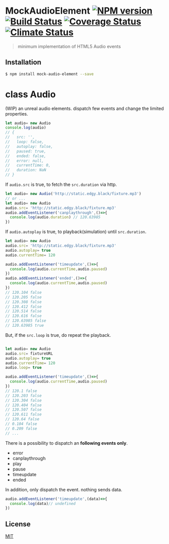 # MockAudioElement [![NPM version][npm-image]][npm] [![Build Status][travis-image]][travis] [![Coverage Status][cover-image]][cover] [![Climate Status][climate-image]][climate]

> minimum implementation of HTML5 Audio events

## Installation

```bash
$ npm install mock-audio-element --save
```

# class Audio

(WIP) an unreal audio elements. dispatch few events and change the limited properties.

```js
let audio= new Audio
console.log(audio)
// {
//   src: '',
//   loop: false,
//   autoplay: false,
//   paused: true,
//   ended: false,
//   error: null,
//   currentTime: 0,
//   duration: NaN
// }
```

If `audio.src` is true, to fetch the `src.duration` via http.

```js
let audio= new Audio('http://static.edgy.black/fixture.mp3')
// or ...
let audio= new Audio
audio.src= 'http://static.edgy.black/fixture.mp3'
audio.addEventListener('canplaythrough',()=>{
  console.log(audio.duration) // 120.63985
})
```

If `audio.autoplay` is true, to playback(simulation) until `src.duration`.

```js
let audio= new Audio
audio.src= 'http://static.edgy.black/fixture.mp3'
audio.autoplay= true
audio.currentTime= 120

audio.addEventListener('timeupdate',()=>{
  console.log(audio.currentTime,audio.paused)
})
audio.addEventListener('ended',()=>{
  console.log(audio.currentTime,audio.paused)
})
// 120.104 false
// 120.205 false
// 120.308 false
// 120.412 false
// 120.514 false
// 120.616 false
// 120.63985 false
// 120.63985 true
```

But, if the `src.loop` is true, do repeat the playback.

```js

let audio= new Audio
audio.src= fixtureURL
audio.autoplay= true
audio.currentTime= 120
audio.loop= true

audio.addEventListener('timeupdate',()=>{
  console.log(audio.currentTime,audio.paused)
})
// 120.1 false
// 120.203 false
// 120.304 false
// 120.404 false
// 120.507 false
// 120.611 false
// 120.64 false
// 0.104 false
// 0.209 false
// ...
```

There is a possibility to dispatch an __following events only__.

* error
* canplaythrough
* play
* pause
* timeupdate
* ended

In addition, only dispatch the event. nothing sends data.

```js
audio.addEventListener('timeupdate',(data)=>{
  console.log(data)// undefined
})
```

License
---
[MIT][License]

[License]: http://59naga.mit-license.org/

[sauce-image]: http://soysauce.berabou.me/u/59798/mock-audio-element.svg
[sauce]: https://saucelabs.com/u/59798
[npm-image]:https://img.shields.io/npm/v/mock-audio-element.svg?style=flat-square
[npm]: https://npmjs.org/package/mock-audio-element
[travis-image]: http://img.shields.io/travis/59naga/mock-audio-element.svg?style=flat-square
[travis]: https://travis-ci.org/59naga/mock-audio-element
[cover-image]: https://img.shields.io/codeclimate/github/59naga/mock-audio-element.svg?style=flat-square
[cover]: https://codeclimate.com/github/59naga/mock-audio-element/coverage
[climate-image]: https://img.shields.io/codeclimate/coverage/github/59naga/mock-audio-element.svg?style=flat-square
[climate]: https://codeclimate.com/github/59naga/mock-audio-element
